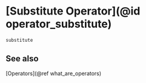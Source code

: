 # [Substitute Operator](@id operator_substitute)

```@docs
substitute
```

## See also

[Operators](@ref what_are_operators)
